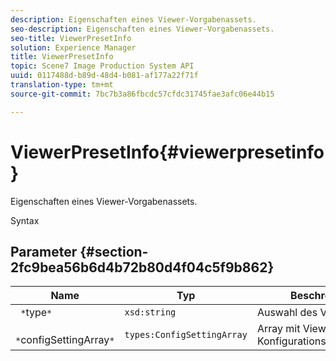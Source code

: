 ```yaml
---
description: Eigenschaften eines Viewer-Vorgabenassets.
seo-description: Eigenschaften eines Viewer-Vorgabenassets.
seo-title: ViewerPresetInfo
solution: Experience Manager
title: ViewerPresetInfo
topic: Scene7 Image Production System API
uuid: 0117488d-b89d-48d4-b081-af177a22f71f
translation-type: tm+mt
source-git-commit: 7bc7b3a86fbcdc57cfdc31745fae3afc06e44b15

---
```



# ViewerPresetInfo{#viewerpresetinfo}

Eigenschaften eines Viewer-Vorgabenassets.

Syntax

## Parameter {#section-2fc9bea56b6d4b72b80d4f04c5f9b862}

| Name | Typ | Beschreibung |
|---|---|---|
| ` *`type`*` | `xsd:string` | Auswahl des Viewer-Typs. |
| ` *`configSettingArray`*` | `types:ConfigSettingArray` | Array mit Viewer-Konfigurationseinstellungen. |

